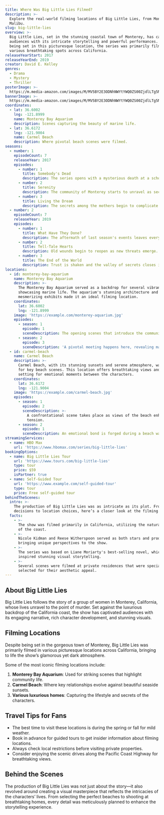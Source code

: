 ```yaml
---
title: Where Was Big Little Lies Filmed?
description: >-
  Explore the real-world filming locations of Big Little Lies, from Monterey to
  Malibu.
slug: big-little-lies
overview: >-
  Big Little Lies, set in the stunning coastal town of Monterey, has captivated
  audiences with its intricate storytelling and powerful performances. Despite
  being set in this picturesque location, the series was primarily filmed in
  various breathtaking spots across California.
releaseYearStart: 2017
releaseYearEnd: 2019
creator: David E. Kelley
genres:
  - Drama
  - Mystery
  - Thriller
posterImage: >-
  https://m.media-amazon.com/images/M/MV5BY2E3ODNhNWYtYWQ0ZS00ZjdlLTg5NjItMzYwMTlkN2I3YTFjXkEyXkFqcGc@._V1_SX300.jpg
bannerImage: >-
  https://m.media-amazon.com/images/M/MV5BY2E3ODNhNWYtYWQ0ZS00ZjdlLTg5NjItMzYwMTlkN2I3YTFjXkEyXkFqcGc@._V1_SX300.jpg
coordinates:
  - lat: 36.6002
    lng: -121.8999
    name: Monterey Bay Aquarium
    description: Scenes capturing the beauty of marine life.
  - lat: 36.6172
    lng: -121.9004
    name: Carmel Beach
    description: Where pivotal beach scenes were filmed.
seasons:
  - number: 1
    episodeCount: 7
    releaseYear: 2017
    episodes:
      - number: 1
        title: Somebody's Dead
        description: The series opens with a mysterious death at a school trivia night.
      - number: 2
        title: Serenity
        description: The community of Monterey starts to unravel as secrets are revealed.
      - number: 3
        title: Living the Dream
        description: The secrets among the mothers begin to complicate their lives.
  - number: 2
    episodeCount: 7
    releaseYear: 2019
    episodes:
      - number: 1
        title: What Have They Done?
        description: The aftermath of last season's events leaves everyone reeling.
      - number: 2
        title: Tell-Tale Hearts
        description: Old wounds begin to reopen as new threats emerge.
      - number: 3
        title: The End of the World
        description: Trust is shaken and the valley of secrets closes in.
locations:
  - id: monterey-bay-aquarium
    name: Monterey Bay Aquarium
    description: >-
      The Monterey Bay Aquarium served as a backdrop for several vibrant scenes
      showcasing marine life. The aquarium's stunning architecture and
      mesmerizing exhibits made it an ideal filming location.
    coordinates:
      lat: 36.6002
      lng: -121.8999
    image: 'https://example.com/monterey-aquarium.jpg'
    episodes:
      - season: 1
        episode: 1
        sceneDescription: The opening scenes that introduce the community's grandeur.
      - season: 2
        episode: 3
        sceneDescription: 'A pivotal meeting happens here, revealing major character conflicts.'
  - id: carmel-beach
    name: Carmel Beach
    description: >-
      Carmel Beach, with its stunning sunsets and serene atmosphere, was used
      for key beach scenes. This location offers breathtaking views and was the
      setting for emotional moments between the characters.
    coordinates:
      lat: 36.6172
      lng: -121.9004
    image: 'https://example.com/carmel-beach.jpg'
    episodes:
      - season: 1
        episode: 2
        sceneDescription: >-
          A confrontational scene takes place as views of the beach enhance the
          tension.
      - season: 2
        episode: 1
        sceneDescription: An emotional bond is forged during a beach walk.
streamingServices:
  - name: HBO Max
    url: 'https://www.hbomax.com/series/big-little-lies'
bookingOptions:
  - name: Big Little Lies Tour
    url: 'https://www.tours.com/big-little-lies'
    type: tour
    price: $59
    isPartner: true
  - name: Self-Guided Tour
    url: 'https://www.example.com/self-guided-tour'
    type: tour
    price: Free self-guided tour
behindTheScenes:
  intro: >-
    The production of Big Little Lies was as intricate as its plot. From casting
    decisions to location choices, here’s a closer look at the filming.
  facts:
    - >-
      The show was filmed primarily in California, utilizing the natural beauty
      of the coast.
    - >-
      Nicole Kidman and Reese Witherspoon served as both stars and producers,
      bringing unique perspectives to the show.
    - >-
      The series was based on Liane Moriarty's best-selling novel, which
      inspired stunning visual storytelling.
    - >-
      Several scenes were filmed at private residences that were specially
      selected for their aesthetic appeal.
---
```


## About Big Little Lies

Big Little Lies follows the story of a group of women in Monterey, California, whose lives unravel to the point of murder. Set against the luxurious backdrop of the California coast, the show has captivated audiences with its engaging narrative, rich character development, and stunning visuals.

## Filming Locations

Despite being set in the gorgeous town of Monterey, Big Little Lies was primarily filmed in various picturesque locations across California, bringing to life the show’s glamorous yet dark atmosphere.

Some of the most iconic filming locations include:

1. **Monterey Bay Aquarium**: Used for striking scenes that highlight community life.
2. **Carmel Beach**: Where key relationships evolve against beautiful seaside sunsets.
3. **Various luxurious homes**: Capturing the lifestyle and secrets of the characters.

## Travel Tips for Fans

- The best time to visit these locations is during the spring or fall for mild weather.
- Book in advance for guided tours to get insider information about filming locations.
- Always check local restrictions before visiting private properties.
- Consider enjoying the scenic drives along the Pacific Coast Highway for breathtaking views.

## Behind the Scenes

The production of Big Little Lies was not just about the story—it also revolved around creating a visual masterpiece that reflects the intricacies of the characters’ lives. From selecting the perfect beaches to shooting at breathtaking homes, every detail was meticulously planned to enhance the storytelling experience.
